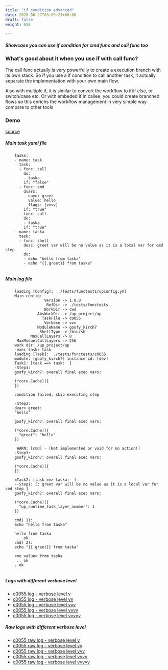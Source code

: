 ```yaml
---
title: "if condition advanced"
date: 2020-06-27T03:09:21+66:00
draft: false
weight: 650

---
```


##### Showcase you can use if condition for cmd func and call func too


### What's good about it when you use if with call func?


The call func actually is very powerfully to create a execution branch with its own stack. So if you use a if condition to call another task, it actually separate the implementation with your own main flow.

Also with multiple if, it is similar to convert the workflow to if/if else, or switch/case etc. Or with embeded if in callee, you could create branched flows so this enrichs the workflow management in very simple way compare to other tools











### Demo








[source](https://github.com/upcmd/up/blob/master/tests/functests/c0055.yml)

##### Main task yaml file
```
    tasks:
    - name: task
      task:
      - func: call
        do:
        - taska
        if: "false"
      - func: cmd
        dvars:
        - name: greet
          value: hello
          flags: [vvvv]
        if: "true"
      - func: call
        do:
        - taska
        if: "true"
    - name: taska
      task:
      - func: shell
        desc: greet var will be no value as it is a local var for cmd step
        do:
        - echo "hello from taska"
        - echo "{{.greet}} from taska"
    
```
##### Main log file
```
    loading [Config]:  ./tests/functests/upconfig.yml
    Main config:
                 Version -> 1.0.0
                  RefDir -> ./tests/functests
                 WorkDir -> cwd
              AbsWorkDir -> /up_project/up
                TaskFile -> c0055
                 Verbose -> vvv
              ModuleName -> goofy_kirch7
               ShellType -> /bin/sh
           MaxCallLayers -> 8
     MaxModuelCallLayers -> 256
    work dir: /up_project/up
    -exec task: task
    loading [Task]:  ./tests/functests/c0055
    module: [goofy_kirch7] instance id: [dev]
    Task1: [task ==> task:  ]
    -Step1:
    goofy_kirch7: overall final exec vars:
    
    (*core.Cache)({
    })
    
    condition failed, skip executing step 
    
    -Step2:
    dvar> greet:
    "hello"
    
    goofy_kirch7: overall final exec vars:
    
    (*core.Cache)({
      "greet": "hello"
    })
    
     WARN: [cmd] - [Not implemented or void for no action!]
    -Step3:
    goofy_kirch7: overall final exec vars:
    
    (*core.Cache)({
    })
    
    =Task2: [task ==> taska:  ]
    --Step1: [: greet var will be no value as it is a local var for cmd step ]
    goofy_kirch7: overall final exec vars:
    
    (*core.Cache)({
      "up_runtime_task_layer_number": 1
    })
    
    cmd( 1):
    echo "hello from taska"
    
    hello from taska
     .. ok
    cmd( 2):
    echo "{{.greet}} from taska"
    
    <no value> from taska
     .. ok
    . ok
    
```


##### Logs with different verbose level
* [c0055 log - verbose level v](../../logs/c0055_v)
* [c0055 log - verbose level vv](../../logs/c0055_vv)
* [c0055 log - verbose level vvv](../../logs/c0055_vvvv)
* [c0055 log - verbose level vvvv](../../logs/c0055_vvvv)
* [c0055 log - verbose level vvvvv](../../logs/c0055_vvvvv)

##### Raw logs with different verbose level
* [c0055 raw log - verbose level v](../../reflogs/c0055_v.log)
* [c0055 raw log - verbose level vv](../../reflogs/c0055_vv.log)
* [c0055 raw log - verbose level vvv](../../reflogs/c0055_vvv.log)
* [c0055 raw log - verbose level vvvv](../../reflogs/c0055_vvvv.log)
* [c0055 raw log - verbose level vvvvv](../../reflogs/c0055_vvvvv.log)








